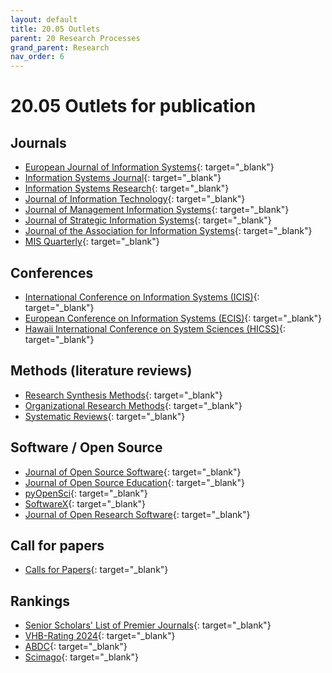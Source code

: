 ```yaml
---
layout: default
title: 20.05 Outlets
parent: 20 Research Processes
grand_parent: Research
nav_order: 6
---
```


# 20.05 Outlets for publication

## Journals

- [European Journal of Information Systems](https://www.tandfonline.com/toc/tjis20/current){: target="_blank"}
- [Information Systems Journal](https://onlinelibrary.wiley.com/journal/13652575){: target="_blank"}
- [Information Systems Research](https://pubsonline.informs.org/journal/isre){: target="_blank"}
- [Journal of Information Technology](https://journals.sagepub.com/loi/jina){: target="_blank"}
- [Journal of Management Information Systems](https://www.tandfonline.com/toc/mmis20/current){: target="_blank"}
- [Journal of Strategic Information Systems](https://www.journals.elsevier.com/the-journal-of-strategic-information-systems){: target="_blank"}
- [Journal of the Association for Information Systems](https://aisel.aisnet.org/jais/){: target="_blank"}
- [MIS Quarterly](https://misq.org/){: target="_blank"}

## Conferences

- [International Conference on Information Systems (ICIS)](https://aisnet.org/page/ICISPage){: target="_blank"}
- [European Conference on Information Systems (ECIS)](https://aisnet.org/page/ECISPage){: target="_blank"}
- [Hawaii International Conference on System Sciences (HICSS)](http://hicss.hawaii.edu/){: target="_blank"}

## Methods (literature reviews)

- [Research Synthesis Methods](https://onlinelibrary.wiley.com/journal/17592887){: target="_blank"}
- [Organizational Research Methods](https://journals.sagepub.com/loi/ORM){: target="_blank"}
- [Systematic Reviews](https://systematicreviewsjournal.biomedcentral.com/){: target="_blank"}

## Software / Open Source

- [Journal of Open Source Software](https://joss.theoj.org/about){: target="_blank"}
- [Journal of Open Source Education](https://jose.theoj.org/){: target="_blank"}
- [pyOpenSci](https://www.pyopensci.org/){: target="_blank"}
- [SoftwareX](https://www.sciencedirect.com/journal/softwarex/issues){: target="_blank"}
- [Journal of Open Research Software](https://openresearchsoftware.metajnl.com/){: target="_blank"}

## Call for papers

- [Calls for Papers](https://callsforpapers.org/){: target="_blank"}

## Rankings

- [Senior Scholars' List of Premier Journals](https://aisnet.org/page/SeniorScholarListofPremierJournals){: target="_blank"}
- [VHB-Rating 2024](https://www.vhbonline.org/service/vhb-rating-2024){: target="_blank"}
- [ABDC](https://abdc.edu.au/abdc-journal-quality-list/){: target="_blank"}
- [Scimago](https://www.scimagojr.com/journalrank.php){: target="_blank"}
